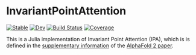 # InvariantPointAttention

[![Stable](https://img.shields.io/badge/docs-stable-blue.svg)](https://murrellgroup.github.io/InvariantPointAttention.jl/stable/)
[![Dev](https://img.shields.io/badge/docs-dev-blue.svg)](https://murrellgroup.github.io/InvariantPointAttention.jl/dev/)
[![Build Status](https://github.com/MurrellGroup/InvariantPointAttention.jl/actions/workflows/CI.yml/badge.svg?branch=main)](https://github.com/MurrellGroup/InvariantPointAttention.jl/actions/workflows/CI.yml?query=branch%3Amain)
[![Coverage](https://codecov.io/gh/MurrellGroup/InvariantPointAttention.jl/branch/main/graph/badge.svg)](https://codecov.io/gh/MurrellGroup/InvariantPointAttention.jl)

This is a Julia implementation of Invariant Point Attention (IPA), which is is defined in the [supplementary information](https://www.nature.com/articles/s41586-021-03819-2#Sec20) of the [AlphaFold 2 paper](https://www.nature.com/articles/s41586-021-03819-2).

